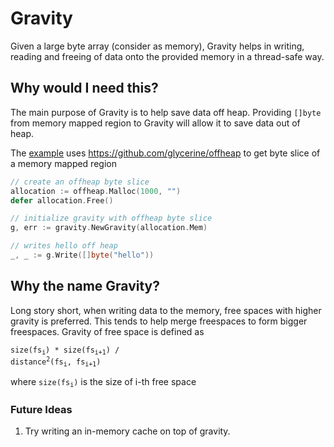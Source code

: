 # Gravity

Given a large byte array (consider as memory), Gravity helps in writing, reading and freeing of data onto the provided memory in a thread-safe way.

## Why would I need this?

The main purpose of Gravity is to help save data off heap. Providing `[]byte` from memory mapped region to Gravity will allow it to save data out of heap.

The [example](https://github.com/nnanto/gravity/blob/main/examples/ohalloc/main.go) uses https://github.com/glycerine/offheap to get byte slice of a memory
mapped region

```go
// create an offheap byte slice
allocation := offheap.Malloc(1000, "")
defer allocation.Free()

// initialize gravity with offheap byte slice
g, err := gravity.NewGravity(allocation.Mem)

// writes hello off heap
_, _ := g.Write([]byte("hello"))
```

## Why the name Gravity?
Long story short, when writing data to the memory, free spaces with higher gravity is preferred. This tends to help merge freespaces to
form bigger freespaces. Gravity of free space is defined as

<code>size(fs<sub>i</sub>) * size(fs<sub>i+1</sub>) / distance<sup>2</sup>(fs<sub>i</sub>, fs<sub>i+1</sub>)</code>

where <code>size(fs<sub>i</sub>)</code> is the size of i-th free space

### Future Ideas

1. Try writing an in-memory cache on top of gravity.
